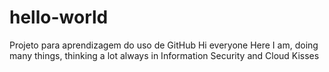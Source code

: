 # hello-world
Projeto para aprendizagem do uso de GitHub
Hi everyone
Here I am, doing many things, thinking a lot always in Information Security and Cloud
Kisses
